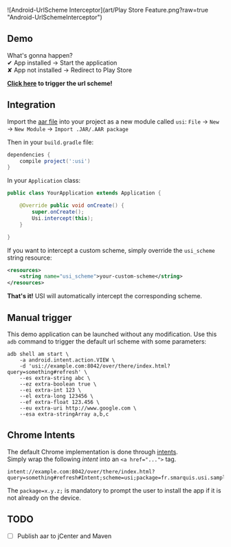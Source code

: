 ![Android-UrlScheme Interceptor](art/Play Store Feature.png?raw=true "Android-UrlSchemeInterceptor")

## Demo
What's gonna happen?  
✔ App installed → Start the application  
✘ App not installed → Redirect to Play Store  

**<a href="intent://example.com:8042/over/there/index.html?query=something#refresh#Intent;scheme=test;package=fr.smarquis.usi.sample;action=android.intent.action.VIEW;S.string=abc;B.boolean=true;i.int=123;l.long=123456;f.float=123.456;end">Click here</a> to trigger the url scheme!**

## Integration
Import the [aar file](https://github.com/SimonMarquis/Android-UrlSchemeInterceptor/releases) into your project as a new module called `usi`:
`File` → `New` → `New Module` → `Import .JAR/.AAR package`

Then in your `build.gradle` file:

```groovy
dependencies {
    compile project(':usi')
}
```

In your `Application` class:

```java
public class YourApplication extends Application {

    @Override public void onCreate() {
        super.onCreate();
        Usi.intercept(this);
    }

}
```

If you want to intercept a custom scheme, simply override the `usi_scheme` string resource:
```xml
<resources>
    <string name="usi_scheme">your-custom-scheme</string>
</resources>
```

**That's it!** USI will automatically intercept the corresponding scheme.

## Manual trigger
This demo application can be launched without any modification.
Use this `adb` command to trigger the default url scheme with some parameters:
```shell
adb shell am start \
    -a android.intent.action.VIEW \
    -d 'usi://example.com:8042/over/there/index.html?query=something#refresh' \
    --es extra-string abc \
    --ez extra-boolean true \
    --ei extra-int 123 \
    --el extra-long 123456 \
    --ef extra-float 123.456 \
    --eu extra-uri http://www.google.com \
    --esa extra-stringArray a,b,c
```

## Chrome Intents
The default Chrome implementation is done through [intents](https://developer.chrome.com/multidevice/android/intents).  
Simply wrap the following *intent* into an `<a href="...">` tag.
```
intent://example.com:8042/over/there/index.html?query=something#refresh#Intent;scheme=usi;package=fr.smarquis.usi.sample;action=android.intent.action.VIEW;S.string=abc;B.boolean=true;i.int=123;l.long=123456;f.float=123.456;end
```

The `package=x.y.z;` is mandatory to prompt the user to install the app if it is not already on the device.

## TODO
- [ ] Publish aar to jCenter and Maven